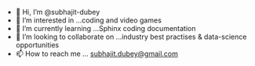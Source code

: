 - 👋 Hi, I’m @subhajit-dubey
- 👀 I’m interested in ...coding and video games
- 🌱 I’m currently learning ...Sphinx coding documentation
- 💞️ I’m looking to collaborate on ...industry best practises & data-science opportunities
- 📫 How to reach me ... subhajit.dubey@gmail.com

<!---
subhajit-dubey/subhajit-dubey is a ✨ special ✨ repository because its `README.md` (this file) appears on your GitHub profile.
You can click the Preview link to take a look at your changes.
--->

